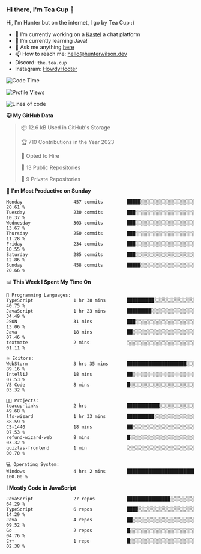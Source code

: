 ### Hi there, I'm Tea Cup 👋 

Hi, I'm Hunter but on the internet, I go by Tea Cup :)

- 🔭 I’m currently working on a [Kastel](https://github.com/KastelApp) a chat platform
- 🌱 I’m currently learning Java!
- 💬 Ask me anything [here](https://github.com/TheTeaCup/TheTeaCup/issues)
- 📫 How to reach me: [hello@hunterwilson.dev](mailto:hello@hunterwilson.dev)
- Discord: `the.tea.cup`
- Instagram: [HowdyHooter](https://instagram.com/HowdyHooter)

<!--START_SECTION:waka-->
![Code Time](http://img.shields.io/badge/Code%20Time-375%20hrs%2025%20mins-blue)

![Profile Views](http://img.shields.io/badge/Profile%20Views-2-blue)

![Lines of code](https://img.shields.io/badge/From%20Hello%20World%20I%27ve%20Written-845.9%20thousand%20lines%20of%20code-blue)

**🐱 My GitHub Data** 

> 📦 12.6 kB Used in GitHub's Storage 
 > 
> 🏆 710 Contributions in the Year 2023
 > 
> 💼 Opted to Hire
 > 
> 📜 13 Public Repositories 
 > 
> 🔑 9 Private Repositories 
 > 
📅 **I'm Most Productive on Sunday** 

```text
Monday                   457 commits         █████░░░░░░░░░░░░░░░░░░░░   20.61 % 
Tuesday                  230 commits         ███░░░░░░░░░░░░░░░░░░░░░░   10.37 % 
Wednesday                303 commits         ███░░░░░░░░░░░░░░░░░░░░░░   13.67 % 
Thursday                 250 commits         ███░░░░░░░░░░░░░░░░░░░░░░   11.28 % 
Friday                   234 commits         ███░░░░░░░░░░░░░░░░░░░░░░   10.55 % 
Saturday                 285 commits         ███░░░░░░░░░░░░░░░░░░░░░░   12.86 % 
Sunday                   458 commits         █████░░░░░░░░░░░░░░░░░░░░   20.66 % 
```


📊 **This Week I Spent My Time On** 

```text
💬 Programming Languages: 
TypeScript               1 hr 38 mins        ██████████░░░░░░░░░░░░░░░   40.75 % 
JavaScript               1 hr 23 mins        █████████░░░░░░░░░░░░░░░░   34.49 % 
JSON                     31 mins             ███░░░░░░░░░░░░░░░░░░░░░░   13.06 % 
Java                     18 mins             ██░░░░░░░░░░░░░░░░░░░░░░░   07.46 % 
textmate                 2 mins              ░░░░░░░░░░░░░░░░░░░░░░░░░   01.11 % 

🔥 Editors: 
WebStorm                 3 hrs 35 mins       ██████████████████████░░░   89.16 % 
IntelliJ                 18 mins             ██░░░░░░░░░░░░░░░░░░░░░░░   07.53 % 
VS Code                  8 mins              █░░░░░░░░░░░░░░░░░░░░░░░░   03.32 % 

🐱‍💻 Projects: 
teacup-links             2 hrs               ████████████░░░░░░░░░░░░░   49.68 % 
lfs-wizard               1 hr 33 mins        ██████████░░░░░░░░░░░░░░░   38.59 % 
CS-1440                  18 mins             ██░░░░░░░░░░░░░░░░░░░░░░░   07.53 % 
refund-wizard-web        8 mins              █░░░░░░░░░░░░░░░░░░░░░░░░   03.32 % 
quizlas-frontend         1 min               ░░░░░░░░░░░░░░░░░░░░░░░░░   00.70 % 

💻 Operating System: 
Windows                  4 hrs 2 mins        █████████████████████████   100.00 % 
```

**I Mostly Code in JavaScript** 

```text
JavaScript               27 repos            ████████████████░░░░░░░░░   64.29 % 
TypeScript               6 repos             ████░░░░░░░░░░░░░░░░░░░░░   14.29 % 
Java                     4 repos             ██░░░░░░░░░░░░░░░░░░░░░░░   09.52 % 
Go                       2 repos             █░░░░░░░░░░░░░░░░░░░░░░░░   04.76 % 
C++                      1 repo              █░░░░░░░░░░░░░░░░░░░░░░░░   02.38 % 
```




<!--END_SECTION:waka-->
